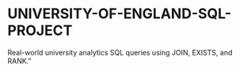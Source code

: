 # UNIVERSITY-OF-ENGLAND-SQL-PROJECT
Real-world university analytics SQL queries using JOIN, EXISTS, and RANK.”

